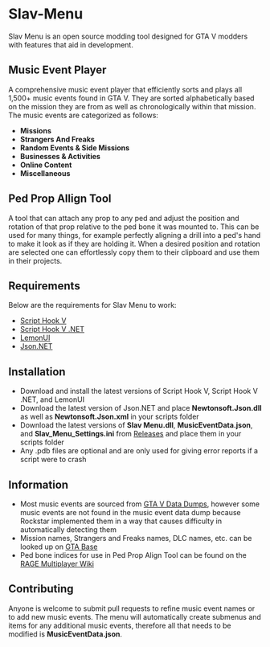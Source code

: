 # Slav-Menu
Slav Menu is an open source modding tool designed for GTA V modders with features that aid in development.
## Music Event Player
A comprehensive music event player that efficiently sorts and plays all 1,500+ music events found in GTA V. 
They are sorted alphabetically based on the mission they are from as well as chronologically within that mission.
The music events are categorized as follows:
- **Missions** 
- **Strangers And Freaks**
- **Random Events & Side Missions**
- **Businesses & Activities**
- **Online Content**
- **Miscellaneous**
## Ped Prop Allign Tool
A tool that can attach any prop to any ped and adjust the position and rotation of that prop relative to the ped bone it was mounted to.
This can be used for many things, for example perfectly aligning a drill into a ped's hand to make it look as if they are holding it.
When a desired position and rotation are selected one can effortlessly copy them to their clipboard and use them in their projects.
## Requirements 
Below are the requirements for Slav Menu to work:
- [Script Hook V](http://www.dev-c.com/gtav/scripthookv/)
- [Script Hook V .NET](https://github.com/crosire/scripthookvdotnet)
- [LemonUI](https://github.com/justalemon/LemonUI)
- [Json.NET](https://github.com/JamesNK/Newtonsoft.Json)
## Installation
- Download and install the latest versions of Script Hook V, Script Hook V .NET, and LemonUI  
- Download the latest version of Json.NET and place **Newtonsoft.Json.dll** as well as **Newtonsoft.Json.xml** in your scripts folder  
- Download the latest versions of **Slav Menu.dll**, **MusicEventData.json**, and **Slav_Menu_Settings.ini** from [Releases](https://github.com/slavexe/Slav-Menu/releases) and place them in your scripts folder  
- Any .pdb files are optional and are only used for giving error reports if a script were to crash
## Information
- Most music events are sourced from [GTA V Data Dumps](https://github.com/DurtyFree/gta-v-data-dumps), however some music events are not found in the music event data dump because Rockstar implemented them in a way that causes difficulty in automatically detecting them   
- Mission names, Strangers and Freaks names, DLC names, etc. can be looked up on [GTA Base](https://www.gtabase.com/)  
- Ped bone indices for use in Ped Prop Align Tool can be found on the [RAGE Multiplayer Wiki](https://wiki.rage.mp/index.php?title=Bones)  
## Contributing
Anyone is welcome to submit pull requests to refine music event names or to add new music events.
The menu will automatically create submenus and items for any additional music events, therefore all that needs to be modified is **MusicEventData.json**.
